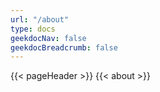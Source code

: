```yaml
---
url: "/about"
type: docs
geekdocNav: false
geekdocBreadcrumb: false
---
```

{{< pageHeader >}}
{{< about >}}